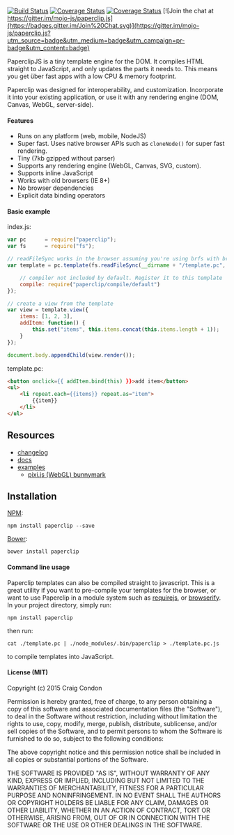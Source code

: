 [![Build Status](https://travis-ci.org/mojo-js/paperclip.js.svg?branch=master)](https://travis-ci.org/mojo-js/paperclip.js) [![Coverage Status](https://coveralls.io/repos/mojo-js/paperclip.js/badge.svg?branch=master)](https://coveralls.io/r/mojo-js/paperclip.js?branch=master) [![Coverage Status](https://david-dm.org/mojo-js/paperclip.js.svg)](https://david-dm.org/mojo-js/paperclip.js) [![Join the chat at https://gitter.im/mojo-js/paperclip.js](https://badges.gitter.im/Join%20Chat.svg)](https://gitter.im/mojo-js/paperclip.js?utm_source=badge&utm_medium=badge&utm_campaign=pr-badge&utm_content=badge)

PaperclipJS is a tiny template engine for the DOM. It compiles HTML straight to JavaScript, and only updates the parts it needs to. This means you get über fast apps with a low CPU & memory footprint.

Paperclip was designed for interoperability, and customization. Incorporate it into your existing application, or use it with any rendering engine (DOM, Canvas, WebGL, server-side).

####  Features

- Runs on any platform (web, mobile, NodeJS)
- Super fast. Uses native browser APIs such as `cloneNode()` for super fast rendering.
- Tiny (7kb gzipped without parser)
- Supports any rendering engine (WebGL, Canvas, SVG, custom).
- Supports inline JavaScript
- Works with old browsers (IE 8+)
- No browser dependencies
- Explicit data binding operators

#### Basic example

index.js:

```javascript
var pc      = require("paperclip");
var fs      = require("fs");

// readFileSync works in the browser assuming you're using brfs with browserify
var template = pc.template(fs.readFileSync(__dirname + "/template.pc", "utf8"), {

    // compiler not included by default. Register it to this template
    compile: require("paperclip/compile/default")
});

// create a view from the template
var view = template.view({
    items: [1, 2, 3],
    addItem: function() {
        this.set("items", this.items.concat(this.items.length + 1));
    }
});

document.body.appendChild(view.render());
```

template.pc:

```html
<button onclick={{ addItem.bind(this) }}>add item</button>
<ul>
    <li repeat.each={{items}} repeat.as="item">
        {{item}}
    </li>
</ul>
```

##  Resources

- [changelog](./changelog.md)
- [docs](/docs)
- [examples](/examples)
    - [pixi.js (WebGL) bunnymark](/examples/pixi)


## Installation

[NPM](http://nodejs.org):

`npm install paperclip --save`

[Bower](http://bower.io/):

`bower install paperclip`


#### Command line usage

Paperclip templates can also be compiled straight to javascript. This is a great utility if you want to pre-compile your templates for the browser, or want to use Paperclip in a module system such as [requirejs](http://requirejs.org/), or [browserify](http://browserify.org/). In your project directory, simply run:

```
npm install paperclip
```

then run:

```
cat ./template.pc | ./node_modules/.bin/paperclip > ./template.pc.js
```

to compile templates into JavaScript.

#### License (MIT)

Copyright (c) 2015 Craig Condon

Permission is hereby granted, free of charge, to any person obtaining a copy of this software and associated documentation files (the "Software"), to deal in the Software without restriction, including without limitation the rights to use, copy, modify, merge, publish, distribute, sublicense, and/or sell copies of the Software, and to permit persons to whom the Software is furnished to do so, subject to the following conditions:

The above copyright notice and this permission notice shall be included in all copies or substantial portions of the Software.

THE SOFTWARE IS PROVIDED "AS IS", WITHOUT WARRANTY OF ANY KIND, EXPRESS OR IMPLIED, INCLUDING BUT NOT LIMITED TO THE WARRANTIES OF MERCHANTABILITY, FITNESS FOR A PARTICULAR PURPOSE AND NONINFRINGEMENT. IN NO EVENT SHALL THE AUTHORS OR COPYRIGHT HOLDERS BE LIABLE FOR ANY CLAIM, DAMAGES OR OTHER LIABILITY, WHETHER IN AN ACTION OF CONTRACT, TORT OR OTHERWISE, ARISING FROM, OUT OF OR IN CONNECTION WITH THE SOFTWARE OR THE USE OR OTHER DEALINGS IN THE SOFTWARE.
